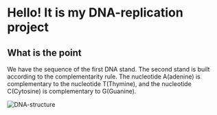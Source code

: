 # Hello! It is my DNA-replication project

## What is the point

We have the sequence of the first DNA stand. The second stand is built according to the complementarity rule. The nucleotide A(adenine) is complementary to the nucleotide T(Thymine), and the nucleotide C(Cytosine) is complementary to G(Guanine).

![DNA-structure](https://upload.wikimedia.org/wikipedia/commons/thumb/d/d3/0322_DNA_Nucleotides.jpg/370px-0322_DNA_Nucleotides.jpg)
